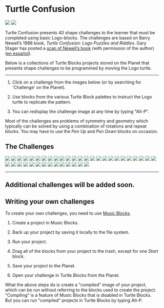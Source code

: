 Turtle Confusion
================

<img src='https://rawgithub.com/sugarlabs/turtleblocksjs/master/guide/Turtle-a.png' /> <img src='https://rawgithub.com/sugarlabs/turtleblocksjs/master/guide/Turtle-b.png' />

Turtle Confusion presents 40 shape challenges to the learner that must
be completed using basic Logo-blocks. The challenges are based on
Barry Newell’s 1988 book, *Turtle Confusion: Logo Puzzles and
Riddles*. Gary Stager has posted a [scan of Newell’s
book](http://constructingmodernknowledge.com/tcbook.pdf) (with
permission of the author) ([en
español](http://github.com/downloads/humitos/turtle-confusion-es/la-confusion-de-la-tortuga.pdf)).

Below is a collections of Turtle Blocks projects stored on the Planet
that presents shape challenges to be programmed by moving the Logo
turtle.

----

1. Click on a challenge from the images below (or by searching for
'Challenge' on the Planet).

2. Use blocks from the various Turtle Block palettes to instruct the
Logo turtle to replicate the pattern.

3. You can redisplay the challenge image at any time by typing "Alt-P".

Most of the challenges are problems of symmetry and geometry which
typically can be solved by using a combination of rotations and repeat
blocks. You may have to use the *Pen Up* and *Pen Down* blocks on
occasion.

The Challenges
--------------

[<img src='https://rawgithub.com/sugarlabs/turtleblocksjs/master/guide/confusion01.png' />](https://turtle.sugarlabs.org/index.html?id=1526567252260030)
[<img src='https://rawgithub.com/sugarlabs/turtleblocksjs/master/guide/confusion02.png' />](https://turtle.sugarlabs.org/index.html?id=1526567433188048)
[<img src='https://rawgithub.com/sugarlabs/turtleblocksjs/master/guide/confusion03.png' />](https://turtle.sugarlabs.org/index.html?id=1526567543153451)
[<img src='https://rawgithub.com/sugarlabs/turtleblocksjs/master/guide/confusion04.png' />](https://turtle.sugarlabs.org/index.html?id=1526564247350277)
[<img src='https://rawgithub.com/sugarlabs/turtleblocksjs/master/guide/confusion05.png' />](https://turtle.sugarlabs.org/index.html?id=1526567691148715)
[<img src='https://rawgithub.com/sugarlabs/turtleblocksjs/master/guide/confusion06.png' />](https://turtle.sugarlabs.org/index.html?id=1526567794575199)
[<img src='https://rawgithub.com/sugarlabs/turtleblocksjs/master/guide/confusion07.png' />](https://turtle.sugarlabs.org/index.html?id=1526563270062700)
[<img src='https://rawgithub.com/sugarlabs/turtleblocksjs/master/guide/confusion08.png' />](https://turtle.sugarlabs.org/index.html?id=1526563082052097)
[<img src='https://rawgithub.com/sugarlabs/turtleblocksjs/master/guide/confusion09.png' />](https://turtle.sugarlabs.org/index.html?id=1526562849050879)
[<img src='https://rawgithub.com/sugarlabs/turtleblocksjs/master/guide/confusion10.png' />](https://turtle.sugarlabs.org/index.html?id=1526568029056667)
[<img src='https://rawgithub.com/sugarlabs/turtleblocksjs/master/guide/confusion11.png' />](https://turtle.sugarlabs.org/index.html?id=1526568079924074)
[<img src='https://rawgithub.com/sugarlabs/turtleblocksjs/master/guide/confusion12.png' />](https://turtle.sugarlabs.org/index.html?id=1526568162465912)
[<img src='https://rawgithub.com/sugarlabs/turtleblocksjs/master/guide/confusion13.png' />](https://turtle.sugarlabs.org/index.html?id=1526568211317981)
[<img src='https://rawgithub.com/sugarlabs/turtleblocksjs/master/guide/confusion14.png' />](https://turtle.sugarlabs.org/index.html?id=1526568272338454)
[<img src='https://rawgithub.com/sugarlabs/turtleblocksjs/master/guide/confusion15.png' />](https://turtle.sugarlabs.org/index.html?id=1526561037040375)
[<img src='https://rawgithub.com/sugarlabs/turtleblocksjs/master/guide/confusion16.png' />](https://turtle.sugarlabs.org/index.html?id=1526560815211385)
[<img src='https://rawgithub.com/sugarlabs/turtleblocksjs/master/guide/confusion17.png' />](https://turtle.sugarlabs.org/index.html?id=1526560575701712)
[<img src='https://rawgithub.com/sugarlabs/turtleblocksjs/master/guide/confusion18.png' />](https://turtle.sugarlabs.org/index.html?id=1526560085438667)
[<img src='https://rawgithub.com/sugarlabs/turtleblocksjs/master/guide/confusion19.png' />](https://turtle.sugarlabs.org/index.html?id=1526559804645285)
[<img src='https://rawgithub.com/sugarlabs/turtleblocksjs/master/guide/confusion20.png' />](https://turtle.sugarlabs.org/index.html?id=1526504055444851)
[<img src='https://rawgithub.com/sugarlabs/turtleblocksjs/master/guide/confusion21.png' />](https://turtle.sugarlabs.org/index.html?id=1526590074923969)
[<img src='https://rawgithub.com/sugarlabs/turtleblocksjs/master/guide/confusion22.png' />](https://turtle.sugarlabs.org/index.html?id=1526590637187609)
[<img src='https://rawgithub.com/sugarlabs/turtleblocksjs/master/guide/confusion23.png' />](https://turtle.sugarlabs.org/index.html?id=1526590758964313)
[<img src='https://rawgithub.com/sugarlabs/turtleblocksjs/master/guide/confusion24.png' />](https://turtle.sugarlabs.org/index.html?id=1526590916526401)
[<img src='https://rawgithub.com/sugarlabs/turtleblocksjs/master/guide/confusion25.png' />](https://turtle.sugarlabs.org/index.html?id=1526591187886095)
[<img src='https://rawgithub.com/sugarlabs/turtleblocksjs/master/guide/confusion26.png' />](https://turtle.sugarlabs.org/index.html?id=1526591658158591)
[<img src='https://rawgithub.com/sugarlabs/turtleblocksjs/master/guide/confusion27.png' />](https://turtle.sugarlabs.org/index.html?id=1526591871020517)
[<img src='https://rawgithub.com/sugarlabs/turtleblocksjs/master/guide/confusion28.png' />](https://turtle.sugarlabs.org/index.html?id=1526592128125419)
[<img src='https://rawgithub.com/sugarlabs/turtleblocksjs/master/guide/confusion29.png' />](https://turtle.sugarlabs.org/index.html?id=1526598110382111)
[<img src='https://rawgithub.com/sugarlabs/turtleblocksjs/master/guide/confusion30.png' />](https://turtle.sugarlabs.org/index.html?id=1526598270830720)
[<img src='https://rawgithub.com/sugarlabs/turtleblocksjs/master/guide/confusion31.png' />](https://turtle.sugarlabs.org/index.html?id=1526598432196969)
[<img src='https://rawgithub.com/sugarlabs/turtleblocksjs/master/guide/confusion32.png' />](https://turtle.sugarlabs.org/index.html?id=1526599758237232)
[<img src='https://rawgithub.com/sugarlabs/turtleblocksjs/master/guide/confusion33.png' />](https://turtle.sugarlabs.org/index.html?id=1526600080947487)
[<img src='https://rawgithub.com/sugarlabs/turtleblocksjs/master/guide/confusion34.png' />](https://turtle.sugarlabs.org/index.html?id=1526599984856005)
[<img src='https://rawgithub.com/sugarlabs/turtleblocksjs/master/guide/confusion35.png' />](https://turtle.sugarlabs.org/index.html?id=1526600689524148)
[<img src='https://rawgithub.com/sugarlabs/turtleblocksjs/master/guide/confusion36.png' />](https://turtle.sugarlabs.org/index.html?id=1526600594394810)
[<img src='https://rawgithub.com/sugarlabs/turtleblocksjs/master/guide/confusion37.png' />](https://turtle.sugarlabs.org/index.html?id=1526601519424898)
[<img src='https://rawgithub.com/sugarlabs/turtleblocksjs/master/guide/confusion38.png' />](https://turtle.sugarlabs.org/index.html?id=1526602082360755)
[<img src='https://rawgithub.com/sugarlabs/turtleblocksjs/master/guide/confusion40.png' />](https://turtle.sugarlabs.org/index.html?id=1526603005243876)


----
Additional challenges will be added soon.
----

Writing your own challenges
---------------------------

To create your own challenges, you need to use [Music Blocks](https://musicblocks.sugarlabs.org).

1. Create a project in Music Blocks.

2. Back up your project by saving it locally to the file system.

3. Run your project.

4. Drag all of the blocks from your project to the trash, except for
one *Start* block.

5. Save your project to the Planet.

6. Open your challenge in Turtle Blocks from the Planet.

What the above steps do is create a "compiled" image of your project,
which can be run without referring to the blocks used to create the
project. "Compiling" is a feature of Music Blocks that is disabled in
Turtle Blocks. But you can run "compiled" projects in Turtle Blocks by
typing Alt-P.
